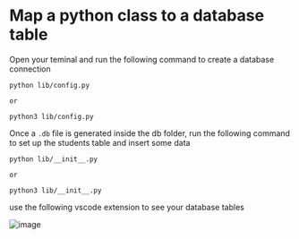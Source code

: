 # Map a python class to a database table
Open your teminal and run the following command to create a database connection
```
python lib/config.py
```
`or`

```
python3 lib/config.py
```

Once a `.db` file is generated inside the db folder, run the following command to set up the students table and insert some data

```
python lib/__init__.py   
```
`or`

```
python3 lib/__init__.py   
```

use the following vscode extension to see your database tables  

![image](https://github.com/Mosericko/building-orms-python/assets/59916614/50e73470-9aa3-4059-82c2-b3378cd174e5)
